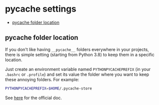 # pycache settings

- [pycache folder location](#pycache-folder-location)

## pycache folder location

If you don't like having `__pycache__` folders everywhere in your projects, there is simple setting (starting from Python 3.8)
to keep them in a specific location.

Just create an environment variable named `PYTHONPYCACHEPREFIX` (in your `.bashrc` or `.profile`) and set its value the folder
where you want to keep these annoying folders. For example:

```bash
PYTHONPYCACHEPREFIX=$HOME/.pycache-store
```

See [here](https://docs.python.org/3/using/cmdline.html#envvar-PYTHONPYCACHEPREFIX) for the official doc.
